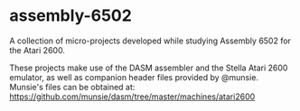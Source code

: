 # assembly-6502
A collection of micro-projects developed while studying Assembly 6502 for the Atari 2600.

These projects make use of the DASM assembler and the Stella Atari 2600 emulator, as well as companion header files provided by @munsie.
Munsie's files can be obtained at: https://github.com/munsie/dasm/tree/master/machines/atari2600

